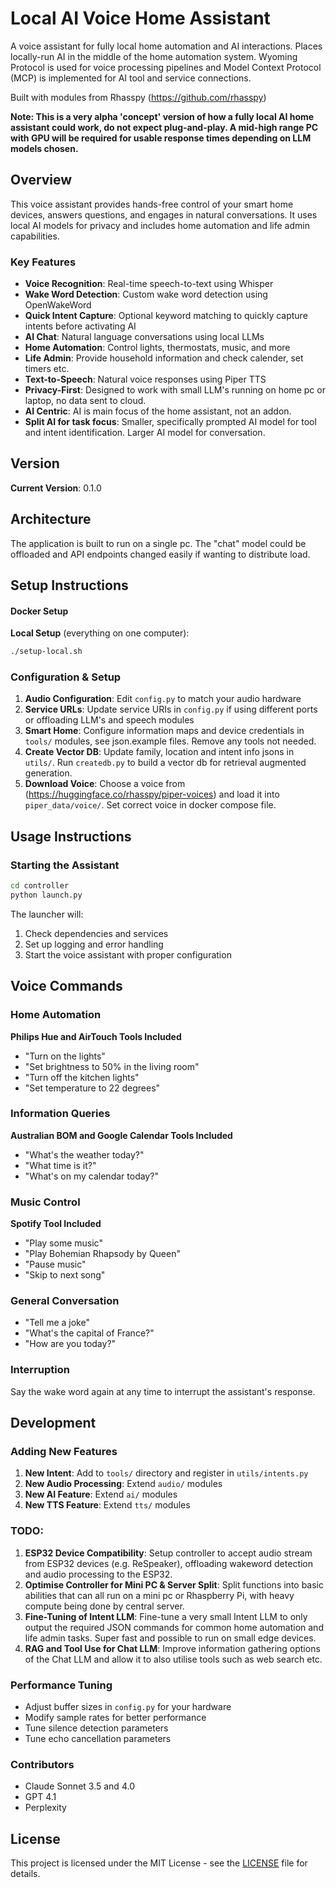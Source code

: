 # Local AI Voice Home Assistant

A voice assistant for fully local home automation and AI interactions. Places locally-run AI in the middle of the home automation system. Wyoming Protocol is used for voice processing pipelines and Model Context Protocol (MCP) is implemented for AI tool and service connections.

Built with modules from Rhasspy (https://github.com/rhasspy)


**Note: This is a very alpha 'concept' version of how a fully local AI home assistant could work, do not expect plug-and-play. A mid-high range PC with GPU will be required for usable response times depending on LLM models chosen.**

## Overview

This voice assistant provides hands-free control of your smart home devices, answers questions, and engages in natural conversations. It uses local AI models for privacy and includes home automation and life admin capabilities.

### Key Features

- **Voice Recognition**: Real-time speech-to-text using Whisper
- **Wake Word Detection**: Custom wake word detection using OpenWakeWord
- **Quick Intent Capture**: Optional keyword matching to quickly capture intents before activating AI
- **AI Chat**: Natural language conversations using local LLMs
- **Home Automation**: Control lights, thermostats, music, and more
- **Life Admin**: Provide household information and check calender, set timers etc.
- **Text-to-Speech**: Natural voice responses using Piper TTS
- **Privacy-First**: Designed to work with small LLM's running on home pc or laptop, no data sent to cloud.
- **AI Centric**: AI is main focus of the home assistant, not an addon.
- **Split AI for task focus**: Smaller, specifically prompted AI model for tool and intent identification. Larger AI model for conversation.

## Version

**Current Version**: 0.1.0

## Architecture

The application is built to run on a single pc. The "chat" model could be offloaded and API endpoints changed easily if wanting to distribute load.

## Setup Instructions

   #### Docker Setup
   
   **Local Setup** (everything on one computer):
   ```bash
   ./setup-local.sh
   ```
   
### Configuration & Setup

1. **Audio Configuration**: Edit `config.py` to match your audio hardware
2. **Service URLs**: Update service URIs in `config.py` if using different ports or offloading LLM's and speech modules
3. **Smart Home**: Configure information maps and device credentials in `tools/` modules, see json.example files. Remove any tools not needed.
4. **Create Vector DB**: Update family, location and intent info jsons in `utils/`. Run `createdb.py` to build a vector db for retrieval augmented generation.
5. **Download Voice**: Choose a voice from (https://huggingface.co/rhasspy/piper-voices) and load it into `piper_data/voice/`. Set correct voice in docker compose file.

## Usage Instructions

### Starting the Assistant

```bash
cd controller
python launch.py
```

The launcher will:
1. Check dependencies and services
2. Set up logging and error handling
3. Start the voice assistant with proper configuration

## Voice Commands

### Home Automation

**Philips Hue and AirTouch Tools Included**

- "Turn on the lights"
- "Set brightness to 50% in the living room"
- "Turn off the kitchen lights"
- "Set temperature to 22 degrees"

### Information Queries

**Australian BOM and Google Calendar Tools Included**

- "What's the weather today?"
- "What time is it?"
- "What's on my calendar today?"

### Music Control

**Spotify Tool Included**

- "Play some music"
- "Play Bohemian Rhapsody by Queen"
- "Pause music"
- "Skip to next song"

### General Conversation
- "Tell me a joke"
- "What's the capital of France?"
- "How are you today?"

### Interruption

Say the wake word again at any time to interrupt the assistant's response.

## Development

### Adding New Features

1. **New Intent**: Add to `tools/` directory and register in `utils/intents.py`
2. **New Audio Processing**: Extend `audio/` modules
3. **New AI Feature**: Extend `ai/` modules
4. **New TTS Feature**: Extend `tts/` modules

### TODO:

1. **ESP32 Device Compatibility**: Setup controller to accept audio stream from ESP32 devices (e.g. ReSpeaker), offloading wakeword detection and audio processing to the ESP32.
2. **Optimise Controller for Mini PC & Server Split**: Split functions into basic abilities that can all run on a mini pc or Rhaspberry Pi, with heavy compute being done by central server.
3. **Fine-Tuning of Intent LLM**: Fine-tune a very small Intent LLM to only output the required JSON commands for common home automation and life admin tasks. Super fast and possible to run on small edge devices.
4. **RAG and Tool Use for Chat LLM**: Improve information gathering options of the Chat LLM and allow it to also utilise tools such as web search etc.

### Performance Tuning

- Adjust buffer sizes in `config.py` for your hardware
- Modify sample rates for better performance
- Tune silence detection parameters
- Tune echo cancellation parameters

### Contributors

- Claude Sonnet 3.5 and 4.0
- GPT 4.1
- Perplexity

## License

This project is licensed under the MIT License - see the [LICENSE](LICENSE) file for details.